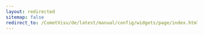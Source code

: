 ```yaml
---
layout: redirected
sitemap: false
redirect_to: /CometVisu/de/latest/manual/config/widgets/page/index.html
---
```


